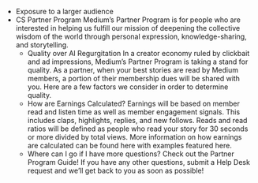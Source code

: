 - Exposure to a larger audience
- CS Partner Program
  Medium’s Partner Program is for people who are interested in helping us fulfill our mission of deepening the collective wisdom of the world through personal expression, knowledge-sharing, and storytelling.
  - Quality over AI Regurgitation
    In a creator economy ruled by clickbait and ad impressions, Medium’s Partner Program is taking a stand for quality. As a partner, when your best stories are read by Medium members, a portion of their membership dues will be shared with you. Here are a few factors we consider in order to determine quality.
  - How are Earnings Calculated?
    Earnings will be based on member read and listen time as well as member engagement signals. This includes claps, highlights, replies, and new follows. Reads and read ratios will be defined as people who read your story for 30 seconds or more divided by total views. More information on how earnings are calculated can be found here with examples featured here.
  - Where can I go if I have more questions?
    Check out the Partner Program Guide! If you have any other questions, submit a Help Desk request and we’ll get back to you as soon as possible!
